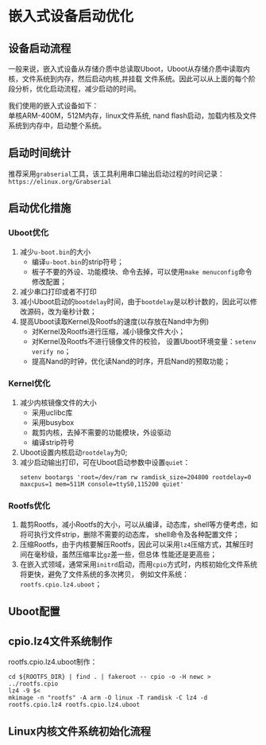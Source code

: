 # 嵌入式设备启动优化

## 设备启动流程
   一般来说，嵌入式设备从存储介质中总读取Uboot，Uboot从存储介质中读取内核，文件系统到内存，然后启动内核,并挂载
   文件系统。因此可以从上面的每个阶段分析，优化启动流程，减少启动的时间。

   我们使用的嵌入式设备如下：   
   单核ARM-400M，512M内存，linux文件系统, nand flash启动，加载内核及文件系统到内存中，启动整个系统。

## 启动时间统计
   推荐采用`grabserial`工具，该工具利用串口输出启动过程的时间记录：`https://elinux.org/Grabserial`
   
## 启动优化措施
### Uboot优化
1. 减少`u-boot.bin`的大小
   * 编译`u-boot.bin`的strip符号；
   * 板子不要的外设、功能模块、命令去掉，可以使用`make menuconfig`命令修改配置；
2. 减少串口打印或者不打印
3. 减小Uboot启动的`bootdelay`时间，由于`bootdelay`是以秒计数的，因此可以修改源码，改为毫秒计数；
4. 提高Uboot读取Kernel及Rootfs的速度(以存放在Nand中为例) 
    * 对Kernel及Rootfs进行压缩，减小镜像文件大小；
    * 对Kernel及Rootfs不进行镜像文件的校验， 设置Uboot环境变量：`setenv verify no`；
    * 提高Nand的时钟，优化读Nand的时序，开启Nand的预取功能；

### Kernel优化
1. 减少内核镜像文件的大小
    * 采用uclibc库
    * 采用busybox
    * 裁剪内核，去掉不需要的功能模块，外设驱动
    * 编译strip符号
2. Uboot设置内核启动`rootdelay`为0;
3. 减少启动输出打印，可在Uboot启动参数中设置`quiet`：
    ```
    setenv bootargs 'root=/dev/ram rw ramdisk_size=204800 rootdelay=0 maxcpus=1 mem=511M console=ttyS0,115200 quiet'
    ```
     
### Rootfs优化 
1. 裁剪Rootfs，减小Rootfs的大小，可以从编译，动态库，shell等方便考虑，如将可执行文件strip，删除不需要的动态库，
   shell命令及各种配置文件；
2. 压缩Rootfs，由于内核要解压Rootfs，因此可以采用`lz4`压缩方式，其解压时间在毫秒级，虽然压缩率比`gz`差一些，但总体
    性能还是更高些；
3. 在嵌入式领域，通常采用`initrd`启动，而用`cpio`方式时，内核初始化文件系统将更快，避免了文件系统的多次拷贝，
    例如文件系统：`rootfs.cpio.lz4.uboot`；

## Uboot配置

## cpio.lz4文件系统制作
   rootfs.cpio.lz4.uboot制作：
   ```
   cd ${ROOTFS_DIR} | find . | fakeroot -- cpio -o -H newc > ../rootfs.cpio 
   lz4 -9 $<
   mkimage -n "rootfs" -A arm -O linux -T ramdisk -C lz4 -d rootfs.cpio.lz4 rootfs.cpio.lz4.uboot
   ```
   
## Linux内核文件系统初始化流程
